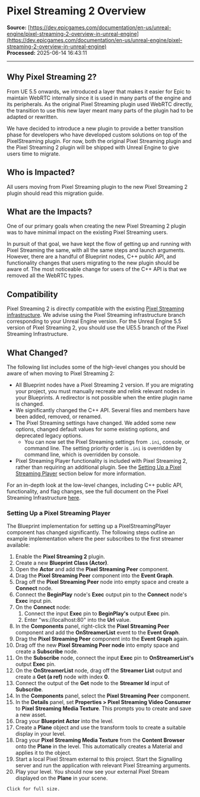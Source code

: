 # Pixel Streaming 2 Overview

**Source:** [https://dev.epicgames.com/documentation/en-us/unreal-engine/pixel-streaming-2-overview-in-unreal-engine](https://dev.epicgames.com/documentation/en-us/unreal-engine/pixel-streaming-2-overview-in-unreal-engine)  
**Processed:** 2025-06-14 16:43:11

---

## Why Pixel Streaming 2?

From UE 5.5 onwards, we introduced a layer that makes it easier for Epic to maintain WebRTC internally since it is used in many parts of the engine and its peripherals. As the original Pixel Streaming plugin used WebRTC directly, the transition to use this new layer meant many parts of the plugin had to be adapted or rewritten.

We have decided to introduce a new plugin to provide a better transition phase for developers who have developed custom solutions on top of the PixelStreaming plugin. For now, both the original Pixel Streaming plugin and the Pixel Streaming 2 plugin will be shipped with Unreal Engine to give users time to migrate.

## Who is Impacted?

All users moving from Pixel Streaming plugin to the new Pixel Streaming 2 plugin should read this migration guide.

## What are the Impacts?

One of our primary goals when creating the new Pixel Streaming 2 plugin was to have minimal impact on the existing Pixel Streaming users.

In pursuit of that goal, we have kept the flow of getting up and running with Pixel Streaming the same, with all the same steps and launch arguments. However, there are a handful of Blueprint nodes, C++ public API, and functionality changes that users migrating to the new plugin should be aware of. The most noticeable change for users of the C++ API is that we removed all the WebRTC types.

## Compatibility

Pixel Streaming 2 is directly compatible with the existing [Pixel Streaming infrastructure](https://github.com/EpicGamesExt/PixelStreamingInfrastructure). We advise using the Pixel Streaming infrastructure branch corresponding to your Unreal Engine version. For the Unreal Engine 5.5 version of Pixel Streaming 2, you should use the UE5.5 branch of the Pixel Streaming Infrastructure.

## What Changed?

The following list includes some of the high-level changes you should be aware of when moving to Pixel Streaming 2:

-   All Blueprint nodes have a Pixel Streaming 2 version. If you are migrating your project, you must manually recreate and relink relevant nodes in your Blueprints. A redirector is not possible when the entire plugin name is changed.
-   We significantly changed the C++ API. Several files and members have been added, removed, or renamed.
-   The Pixel Streaming settings have changed. We added some new options, changed default values for some existing options, and deprecated legacy options.
    -   You can now set the Pixel Streaming settings from `.ini`, console, or command line. The setting priority order is `.ini` is overridden by command line, which is overridden by console.
-   Pixel Streaming Player functionality is included with Pixel Streaming 2, rather than requiring an additional plugin. See the [Setting Up a Pixel Streaming Player](/documentation/en-us/unreal-engine/pixel-streaming-2-overview-in-unreal-engine#settingupapixelstreamingplayer) section below for more information.

For an in-depth look at the low-level changes, including C++ public API, functionality, and flag changes, see the full document on the Pixel Streaming Infrastructure [here](https://github.com/EpicGamesExt/PixelStreamingInfrastructure/tree/master/Docs/pixel-streaming-2-migration-guide.md).

### Setting Up a Pixel Streaming Player

The Blueprint implementation for setting up a PixelStreamingPlayer component has changed significantly. The following steps outline an example implementation where the peer subscribes to the first streamer available:

1.  Enable the **Pixel Streaming 2** plugin.
2.  Create a new **Blueprint Class (Actor)**.
3.  Open the **Actor** and add the **Pixel Streaming Peer** component.
4.  Drag the **Pixel Streaming Peer** component into the **Event Graph**.
5.  Drag off the **Pixel Streaming Peer** node into empty space and create a **Connect** node.
6.  Connect the **BeginPlay** node's **Exec** output pin to the **Connect** node's **Exec** input pin.
7.  On the **Connect** node:
    1.  Connect the input **Exec** pin to **BeginPlay's** output **Exec** pin.
    2.  Enter "ws://localhost:80" into the **Url** value.
8.  In the **Components** panel, right-click the **Pixel Streaming Peer** component and add the **OnStreamerList** event to the **Event Graph**.
9.  Drag the **Pixel Streaming Peer** component into the **Event Graph** again.
10.  Drag off the new **Pixel Streaming Peer node** into empty space and create a **Subscribe** node.
11.  On the **Subscribe** node, connect the input **Exec** pin to **OnStreamerList's** output **Exec** pin.
12.  On the **OnStreamerList** node, drag off the **Streamer List** output and create a **Get (a ref)** node with index **0**.
13.  Connect the output of the **Get** node to the **Streamer Id** input of **Subscribe**.
14.  In the **Components** panel, select the **Pixel Streaming Peer** component.
15.  In the **Details** panel, set **Properties > Pixel Streaming Video Consumer** to **Pixel Streaming Media Texture**. This prompts you to create and save a new asset.
16.  Drag your **Blueprint Actor** into the level.
17.  Create a **Plane** object and use the transform tools to create a suitable display in your level.
18.  Drag your **Pixel Streaming Media Texture** from the **Content Browser** onto the **Plane** in the level. This automatically creates a Material and applies it to the object.
19.  Start a local Pixel Stream external to this project. Start the Signalling server and run the application with relevant Pixel Streaming arguments.
20.  Play your level. You should now see your external Pixel Stream displayed on the **Plane** in your scene.
    
    Click for full size.